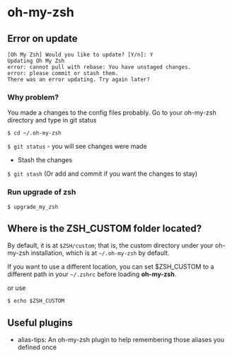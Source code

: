 # oh-my-zsh
## Error on update
```
[Oh My Zsh] Would you like to update? [Y/n]: Y
Updating Oh My Zsh
error: cannot pull with rebase: You have unstaged changes.
error: please commit or stash them.
There was an error updating. Try again later?
```

### Why problem?
You made a changes to the config files probably. Go to your oh-my-zsh directory and type in git status

`$ cd ~/.oh-my-zsh`

`$ git status` - you will see changes were made

* Stash the changes

`$ git stash` (Or add and commit if you want the changes to stay)

### Run upgrade of zsh
`$ upgrade_my_zsh`


## Where is the ZSH_CUSTOM folder located?
By default, it is at `$ZSH/custom`; that is, the custom directory under your oh-my-zsh installation, which is at `~/.oh-my-zsh` by default.

If you want to use a different location, you can set $ZSH_CUSTOM to a different path in your `~/.zshrc` before loading **oh-my-zsh**.

or use

`$ echo $ZSH_CUSTOM`

## Useful plugins
* alias-tips: An oh-my-zsh plugin to help remembering those aliases you defined once
